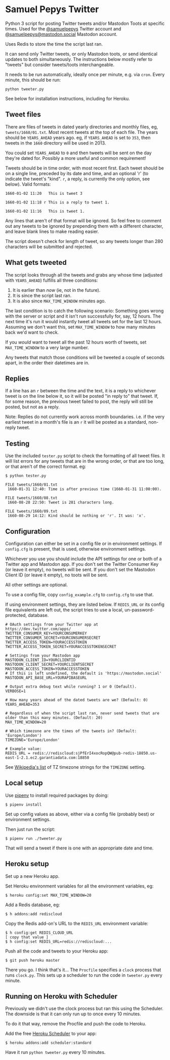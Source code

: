 # Samuel Pepys Twitter

Python 3 script for posting Twitter tweets and/or Mastodon Toots at specific
times. Used for the [@samuelpepys](http://twitter.com/samuelpepys) Twitter
account and [@samuelpepys@mastodon.social](https://mastodon.social/@samuelpepys)
Mastodon account.

Uses Redis to store the time the script last ran.

It can send only Twitter tweets, or only Mastodon toots, or send identical
updates to both simultaneously. The instructions below mostly refer to "tweets"
but consider tweets/toots interchangeable.

It needs to be run automatically, ideally once per minute, e.g. via `cron`.
Every minute, this should be run:

    python tweeter.py

See below for installation instructions, including for Heroku.


## Tweet files

There are files of tweets in dated yearly directories and monthly files, eg,
`tweets/1660/01.txt`. Most recent tweets at the top of each file. The years
should be `YEARS_AHEAD` years ago. eg, if `YEARS_AHEAD` is set to `353`, then
tweets in the `1660` directory will be used in 2013.

You could set `YEARS_AHEAD` to `0` and then tweets will be sent on the day
they're dated for. Possibly a more useful and common requirement!

Tweets should be in time order, with most recent first. Each tweet should be on
a single line, preceded by its date and time,  and an optional 'r' (to indicate
the tweet's "kind". `r`, a reply, is currently the only option, see below). Valid formats:

    1660-01-02 11:20   This is tweet 3

    1660-01-02 11:18 r This is a reply to tweet 1.

    1660-01-02 11:16   This is tweet 1.

Any lines that aren't of that format will be ignored. So feel free to comment
out any tweets to be ignored by prepending them with a different character, and
leave blank lines to make reading easier.

The script doesn't check for length of tweet, so any tweets longer than 280
characters will be submitted and rejected.


## What gets tweeted

The script looks through all the tweets and grabs any whose time (adjusted with
    `YEARS_AHEAD`) fulfills all three conditions:

1. It is earlier than *now* (ie, not in the future).
2. It is since the script last ran.
3. It is also since `MAX_TIME_WINDOW` minutes ago.

The last condition is to catch the following scenario: Something goes wrong with the server or script and it isn't run successfully for, say, 12 hours. The next time it's run it would instantly tweet all tweets set for the last 12 hours. Assuming we don't want this, set `MAX_TIME_WINDOW` to how many minutes back we'd want to check.

If you *would* want to tweet all the past 12 hours worth of tweets, set `MAX_TIME_WINDOW` to a very large number.

Any tweets that match those conditions will be tweeted a couple of seconds apart, in the order their datetimes are in.


## Replies

If a line has an `r` between the time and the text, it is a reply to whichever
tweet is on the line below it, so it will be posted "in reply to" that tweet.
If, for some reason, the previous tweet failed to post, the reply will still
be posted, but not as a reply.

Note: Replies do not currently work across month boundaries. i.e. if the very
earliest tweet in a month's file is an `r` it will be posted as a standard,
non-reply tweet.


## Testing

Use the included `tester.py` script to check the formatting of all tweet files.
It will list errors for any tweets that are in the wrong order, or that are too
long, or that aren't of the correct format. eg:

	$ python tester.py

	FILE tweets/1660/01.txt
	 1660-01-31 12:40: Time is after previous time (1660-01-31 11:00:00).

	FILE tweets/1660/08.txt
	 1660-08-28 22:50: Tweet is 281 characters long.

	FILE tweets/1660/09.txt
	 1660-08-29 14:12: Kind should be nothing or 'r'. It was: 'x'.


## Configuration

Configuration can either be set in a config file or in environment settings. If `config.cfg` is present, that is used, otherwise environment settings.

Whichever you use you should include the API settings for one or both of a Twitter app and Mastodon app. If you don't set the Twitter Consumer Key (or leave it empty), no tweets will be sent. If you don't set the Mastodon Client ID (or leave it empty), no toots will be sent.

All other settings are optional.

To use a config file, copy `config_example.cfg` to `config.cfg` to use that.

If using environment settings, they are listed below. If `REDIS_URL` or its config file equivalents are left out, the script tries to use a local, un-password-protected, database.

    # OAuth settings from your Twitter app at https://dev.twitter.com/apps/
    TWITTER_CONSUMER_KEY=YOURCONSUMERKEY
    TWITTER_CONSUMER_SECRET=YOURCONSUMERSECRET
    TWITTER_ACCESS_TOKEN=YOURACCESSTOKEN
    TWITTER_ACCESS_TOKEN_SECRET=YOURACCESSTOKENSECRET

    # Settings from your Mastodon app
    MASTODON_CLIENT_ID=YOURCLIENTID
    MASTODON_CLIENT_SECRET=YOURCLIENTSECRET
    MASTODON_ACCESS_TOKEN=YOURACCESSTOKEN
    # If this is left undefined, the default is 'https://mastodon.social'
    MASTODON_API_BASE_URL=YOURAPIBASEURL

    # Output extra debug text while running? 1 or 0 (Default).
    VERBOSE=1

    # How many years ahead of the dated tweets are we? (Default: 0)
    YEARS_AHEAD=353

    # Regardless of when the script last ran, never send tweets that are older than this many minutes. (Default: 20)
    MAX_TIME_WINDOW=20

    # Which timezone are the times of the tweets in? (Default: 'Europe/London')
    TIMEZONE='Europe/London'

	# Example value:
	REDIS_URL = redis://rediscloud:sjPfErI4xocRopQW@pub-redis-18850.us-east-1-2.1.ec2.garantiadata.com:18850

See [Wikipedia's list](http://en.wikipedia.org/wiki/List_of_tz_database_time_zones) of TZ timezone strings for the `TIMEZONE` setting.


## Local setup

Use [pipenv](https://pipenv.readthedocs.io/en/latest/) to install required
packages by doing:

    $ pipenv install

Set up config values as above, either via a config file (probably best) or
environment settings.

Then just run the script:

    $ pipenv run ./tweeter.py

That will send a tweet if there is one with an appropriate date and time.


## Heroku setup

Set up a new Heroku app.

Set Heroku environment variables for all the environment variables, eg:

    $ heroku config:set MAX_TIME_WINDOW=20

Add a Redis database, eg:

	$ h addons:add rediscloud

Copy the Redis add-on's URL to the `REDIS_URL` environment variable:

	$ h config:get REDIS_CLOUD_URL
	[ copy that value ]
	$ h config:set REDIS_URL=redis://rediscloud:...

Push all the code  and tweets to your Heroku app:

    $ git push heroku master

There you go. I think that's it... The `Procfile` specifies a `clock` process
that runs `clock.py`. This sets up a scheduler to run the code in `tweeter.py`
every minute.


## Running on Heroku with Scheduler

Previously we didn't use the clock process but ran this using the Scheduler.
The downside is that it can only run up to once every 10 minutes.

To do it that way, remove the Procfile and push the code to Heroku.

Add the free [Heroku Scheduler](https://addons.heroku.com/scheduler) to your app:

    $ heroku addons:add scheduler:standard

Have it run `python tweeter.py` every 10 minutes.
